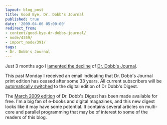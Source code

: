 ```yaml
---
layout: blog_post
title: Good Bye, Dr. Dobb's Journal
published: true
date: '2009-04-06 05:00:00'
redirect_from:
- content/good-bye-dr-dobbs-journal/
- node/4359/
- import_node/391/
tags:
- Dr. Dobb's Journal
---
```


Just 3 months ago I [lamented the decline](/content/dr-dobb-where-art-thou) of [Dr. Dobb's Journal](http://www.ddj.com/). 

This past Monday I received an email indicating that Dr. Dobb's Journal print edition has ceased after some 33 years. All current subscribers will be [automatically switched](http://www.ddj.com/subscribe/) to the digital edition of Dr Dobb's Digest. 

The [March 2009 edition](http://www.scribd.com/doc/13785200/Dr-Dobbs-Digest-Mar-2009) of Dr. Dobb's Digest has been made available for free. I'm a big fan of e-books and digital magazines, and this new digest looks like it may have some potential. It contains several articles on multi-core and parallel programming that may be of interest to some of the readers of this blog.
